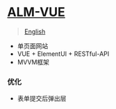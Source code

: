 # [ALM-VUE](https://yueshizhixin.github.io)

>[English](README.en.md)

- 单页面网站
- VUE + ElementUI + RESTful-API
- MVVM框架

### 优化
- 表单提交后弹出层

